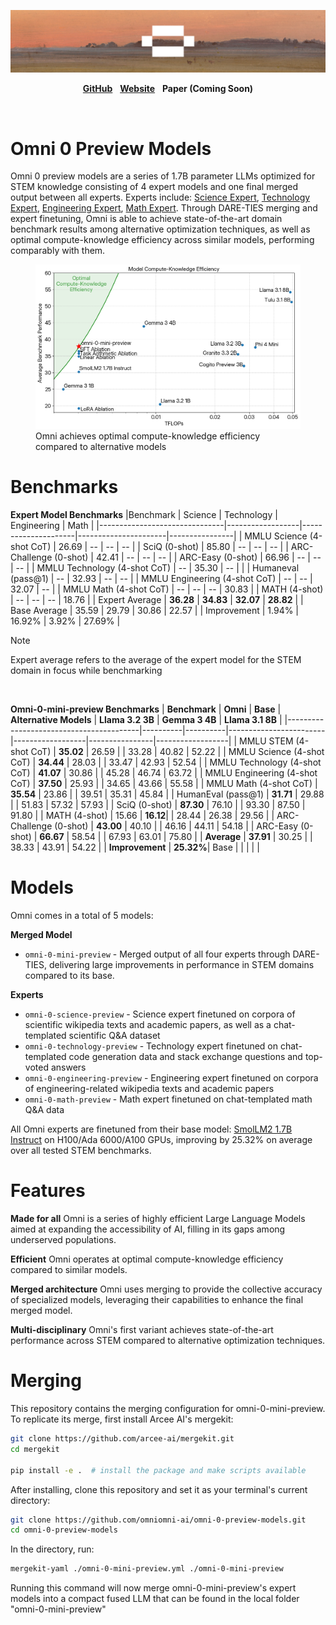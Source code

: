 <p align="center">
  <img alt="Omni 0 preview models header" src="https://github.com/omniomni-ai/omni-0-preview-models/raw/refs/heads/main/omni-0-preview-models-image.png">
</p>

<p align="center">
  <a href="https://github.com/omniomni-ai"><strong>GitHub</strong></a> &nbsp
   <a href="https://omniomni.framer.website/"><strong>Website</strong></a> &nbsp
    <strong>Paper (Coming Soon)</strong>
</p>

<br>

# Omni 0 Preview Models

Omni 0 preview models are a series of 1.7B parameter LLMs optimized for STEM knowledge consisting of 4 expert models and one final merged output between all experts. Experts include: [Science Expert](https://huggingface.co/omniomni/omni-0-science-preview),  [Technology Expert](https://huggingface.co/omniomni/omni-0-technology-preview), [Engineering Expert](https://huggingface.co/omniomni/omni-0-engineering-preview),  [Math Expert](https://huggingface.co/omniomni/omni-0-math-preview). Through DARE-TIES merging and expert finetuning, Omni is able to achieve state-of-the-art domain benchmark results among alternative optimization techniques, as well as optimal compute-knowledge efficiency across similar models, performing comparably with them.

<p align="center">
  <figure>
  <img src="https://github.com/omniomni-ai/omni-0-preview-models/raw/refs/heads/main/compute-knowledge-efficiency-plot.png"
       alt="Omni compute-knowledge efficiency plot">
  <figcaption>Omni achieves optimal compute-knowledge efficiency compared to alternative models</figcaption>
</figure>
</p>

# Benchmarks
**Expert Model Benchmarks**
|Benchmark            | Science | Technology | Engineering | Math  |
|-------------------------------|------------------|---------------------|----------------------|----------------|
| MMLU Science (4-shot CoT)     | 26.69            | --                  | --                   | --             |
| SciQ (0-shot)                 | 85.80            | --                  | --                   | --             |
| ARC-Challenge (0-shot)        | 42.41            | --                  | --                   | --             |
| ARC-Easy (0-shot)             | 66.96            | --                  | --                   | --             |
| MMLU Technology (4-shot CoT)  | --               | 35.30               | --                   |                |
| Humaneval (pass@1)            | --               | 32.93               | --                   | --             |
| MMLU Engineering (4-shot CoT) | --               | --                  | 32.07                | --             |
| MMLU Math (4-shot CoT)        | --               | --                  | --                   | 30.83          |
| MATH (4-shot)                 | --               | --                  | --                   | 18.76          |
| Expert Average       | **36.28**   | **34.83**      | **32.07**       | **28.82** |
| Base Average         | 35.59            | 29.79               | 30.86                | 22.57          |
| Improvement          | 1.94\%           | 16.92\%             | 3.92\%               | 27.69\%        |
>[!Note]
>Expert average refers to the average of the expert model for the STEM domain in focus while benchmarking

<br>

**Omni-0-mini-preview Benchmarks**
| **Benchmark**                           | **Omni** | **Base** | **Alternative Models** | **Llama 3.2 3B** | **Gemma 3 4B** | **Llama 3.1 8B** |
|-----------------------------------------|----------|----------|------------------------|------------------|----------------|------------------|
| MMLU STEM (4-shot CoT)                  | **35.02** | 26.59    |                        | 33.28            | 40.82          | 52.22            |
| MMLU Science (4-shot CoT)               | **34.44** | 28.03    |                        | 33.47            | 42.93          | 52.54            |
| MMLU Technology (4-shot CoT)            | **41.07** | 30.86    |                        | 45.28            | 46.74          | 63.72            |
| MMLU Engineering (4-shot CoT)           | **37.50** | 25.93    |                        | 34.65            | 43.66          | 55.58            |
| MMLU Math (4-shot CoT)                   | **35.54** | 23.86    |                        | 39.51            | 35.31          | 45.84            |
| HumanEval (pass@1)                      | **31.71** | 29.88    |                        | 51.83            | 57.32          | 57.93            |
| SciQ (0-shot)                           | **87.30** | 76.10    |                        | 93.30            | 87.50          | 91.80            |
| MATH (4-shot)                           | 15.66     | **16.12**|                        | 28.44            | 26.38          | 29.56            |
| ARC-Challenge (0-shot)                  | **43.00** | 40.10    |                        | 46.16            | 44.11          | 54.18            |
| ARC-Easy (0-shot)                       | **66.67** | 58.54    |                        | 67.93            | 63.01          | 75.80            |
| **Average**                             | **37.91** | 30.25    |                        | 38.33            | 43.91          | 54.22            |
| **Improvement**                         | **25.32%**| Base     |                        |                  |                |                  |

# Models
Omni comes in a total of 5 models:

**Merged Model**
- `omni-0-mini-preview` - Merged output of all four experts through DARE-TIES, delivering large improvements in performance in STEM domains compared to its base.

**Experts**
- `omni-0-science-preview` - Science expert finetuned on corpora of scientific wikipedia texts and academic papers, as well as a chat-templated scientific Q&A dataset
- `omni-0-technology-preview` - Technology expert finetuned on chat-templated code generation data and stack exchange questions and top-voted answers
- `omni-0-engineering-preview` - Engineering expert finetuned on corpora of engineering-related wikipedia texts and academic papers
- `omni-0-math-preview` - Math expert finetuned on chat-templated math Q&A data

All Omni experts are finetuned from their base model: [SmolLM2 1.7B Instruct](https://huggingface.co/HuggingFaceTB/SmolLM2-1.7B-Instruct) on H100/Ada 6000/A100 GPUs, improving by 25.32% on average over all tested STEM benchmarks.

# Features

**Made for all** Omni is a series of highly efficient Large Language Models aimed at expanding the accessibility of AI, filling in its gaps among underserved populations.

**Efficient** Omni operates at optimal compute-knowledge efficiency compared to similar models.

**Merged architecture** Omni uses merging to provide the collective accuracy of specialized models, leveraging their capabilities to enhance the final merged model.
  
**Multi-disciplinary** Omni's first variant achieves state-of-the-art performance across STEM compared to alternative optimization techniques.

# Merging
This repository contains the merging configuration for omni-0-mini-preview. To replicate its merge, first install Arcee AI's mergekit:

```bash
git clone https://github.com/arcee-ai/mergekit.git
cd mergekit

pip install -e .  # install the package and make scripts available
```

After installing, clone this repository and set it as your terminal's current directory:

```bash
git clone https://github.com/omniomni-ai/omni-0-preview-models.git
cd omni-0-preview-models
```

In the directory, run:

```bash
mergekit-yaml ./omni-0-mini-preview.yml ./omni-0-mini-preview
```

Running this command will now merge omni-0-mini-preview's expert models into a compact fused LLM that can be found in the local folder "omni-0-mini-preview"
